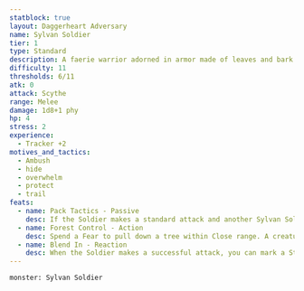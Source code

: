 ```yaml
---
statblock: true
layout: Daggerheart Adversary
name: Sylvan Soldier
tier: 1
type: Standard
description: A faerie warrior adorned in armor made of leaves and bark.
difficulty: 11
thresholds: 6/11
atk: 0
attack: Scythe
range: Melee
damage: 1d8+1 phy
hp: 4
stress: 2
experience:
  - Tracker +2
motives_and_tactics:
  - Ambush
  - hide
  - overwhelm
  - protect
  - trail
feats:
  - name: Pack Tactics - Passive
    desc: If the Soldier makes a standard attack and another Sylvan Soldier is within Melee range of the target, deal 1d8+5 physical damage instead of their standard damage.
  - name: Forest Control - Action
    desc: Spend a Fear to pull down a tree within Close range. A creature hit by the tree must succeed on an Agility Reaction Roll (15) or take 1d10 physical damage.
  - name: Blend In - Reaction
    desc: When the Soldier makes a successful attack, you can mark a Stress to become Hidden until the Soldier’s next attack or a PC succeeds on an Instinct Roll (14) to find them.
---
```


```statblock
monster: Sylvan Soldier
```
